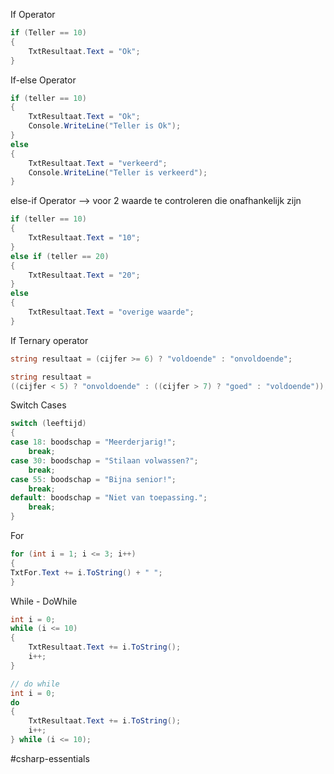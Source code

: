 
If Operator
```` csharp
if (Teller == 10)
{
	TxtResultaat.Text = "Ok";
}
`````

If-else Operator
```` csharp
if (teller == 10)
{
	TxtResultaat.Text = "Ok";
	Console.WriteLine("Teller is Ok");
}
else
{
	TxtResultaat.Text = "verkeerd";
	Console.WriteLine("Teller is verkeerd");
}
`````

else-if Operator --> voor 2 waarde te controleren die onafhankelijk zijn
```` csharp
if (teller == 10)
{
	TxtResultaat.Text = "10";
}
else if (teller == 20)
{
	TxtResultaat.Text = "20";
}
else
{
	TxtResultaat.Text = "overige waarde";
}
`````

If Ternary operator
```` csharp
string resultaat = (cijfer >= 6) ? "voldoende" : "onvoldoende";

string resultaat = 
((cijfer < 5) ? "onvoldoende" : ((cijfer > 7) ? "goed" : "voldoende"));
``````

Switch Cases
```` csharp
switch (leeftijd)
{
case 18: boodschap = "Meerderjarig!";
	break;
case 30: boodschap = "Stilaan volwassen?";
	break;
case 55: boodschap = "Bijna senior!";
	break;
default: boodschap = "Niet van toepassing.";
	break;
}
``````

For
```` csharp
for (int i = 1; i <= 3; i++)
{
TxtFor.Text += i.ToString() + " ";
}
``````

While - DoWhile
```` csharp
int i = 0;
while (i <= 10)
{
	TxtResultaat.Text += i.ToString();
	i++;
}

// do while
int i = 0;
do
{
	TxtResultaat.Text += i.ToString();
	i++;
} while (i <= 10);
``````

#csharp-essentials 







